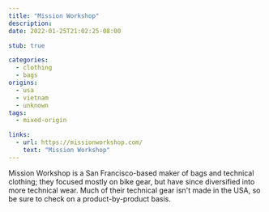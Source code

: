 ```yaml
---
title: "Mission Workshop"
description:
date: 2022-01-25T21:02:25-08:00

stub: true

categories:
  - clothing
  - bags
origins:
  - usa
  - vietnam
  - unknown
tags:
  - mixed-origin

links:
  - url: https://missionworkshop.com/
    text: "Mission Workshop"
---
```


Mission Workshop is a San Francisco-based maker of bags and technical clothing;
they focused mostly on bike gear, but have since diversified into more technical
wear. Much of their technical gear isn't made in the USA, so be sure to check on
a product-by-product basis.
